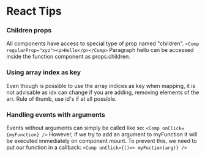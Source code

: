 # React Tips


### Children props

All components have access to special type of prop named "children".
`<Comp regularProp="xyz"><p>Hello</p></Comp>`
Paragraph hello can be accessed inside the function component as props.children.

### Using array index as key
Even though is possible to use the array indices as key when mapping,
it is not advisable as idx can change if you are adding, removing elements of the arr.
Rule of thumb, use id's if at all possible.

### Handling events with arguments
Events without arguments can simply be called like so:
`<Comp onClick={myFunction} />`
However, if we try to add an argument to myFunction it will be executed immediately 
on component mount. To prevent this, we need to put our function in a callback:
`<Comp onClick={()=> myFuction(arg)} />`